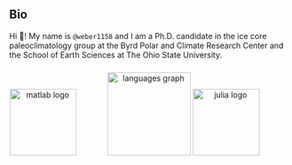 <!---
weber1158/weber1158 is a ✨ special ✨ repository because its `README.md` (this file) appears on your GitHub profile.
You can click the Preview link to take a look at your changes.
--->

<h2 align="left"> Bio </h2>

Hi 👋! My name is `@weber1158` and I am a Ph.D. candidate in the ice core paleoclimatology group at the Byrd Polar and Climate Research Center and the School of Earth Sciences at The Ohio State University.

###

<div align="center">
  <!--- MATLAB Logo --->
  <img src="https://cdn.jsdelivr.net/gh/devicons/devicon/icons/matlab/matlab-original.svg" height="120" alt="matlab logo"  />
  <img width="48" />
  
  <!--- Python and LaTeX Logos (un-comment to show)
    <img src="https://cdn.jsdelivr.net/gh/devicons/devicon/icons/python/python-original.svg" height="60" alt="python logo"  />
    <img width="24" />
    <img src="https://cdn.jsdelivr.net/gh/devicons/devicon/icons/latex/latex-original.svg" height="60" alt="latex logo"  />
    <img width="24" />
  --->

  <!--- README Statistics --->
  <img src="https://github-readme-stats.vercel.app/api/top-langs?username=weber1158&locale=en&hide_title=false&layout=compact&card_width=320&langs_count=5&theme=dracula&hide_border=false" height="150" alt="languages graph"  />

  <!--- Julia logo --->
  <img src="https://cdn.jsdelivr.net/gh/devicons/devicon/icons/julia/julia-original.svg" height="120" alt="julia logo"  />
  <img width="48" />

   <!--- This is a comment. Un-comment to show a cat meme
     <img height="150" src="https://imgflip.com/s/meme/Business-Cat.jpg"  />
   --->
</div>
